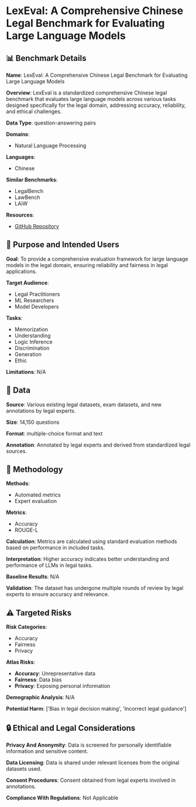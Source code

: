 # LexEval: A Comprehensive Chinese Legal Benchmark for Evaluating Large Language Models

## 📊 Benchmark Details

**Name**: LexEval: A Comprehensive Chinese Legal Benchmark for Evaluating Large Language Models

**Overview**: LexEval is a standardized comprehensive Chinese legal benchmark that evaluates large language models across various tasks designed specifically for the legal domain, addressing accuracy, reliability, and ethical challenges.

**Data Type**: question-answering pairs

**Domains**:
- Natural Language Processing

**Languages**:
- Chinese

**Similar Benchmarks**:
- LegalBench
- LawBench
- LAiW

**Resources**:
- [GitHub Repository](https://github.com/CSHaitao/LexEval)

## 🎯 Purpose and Intended Users

**Goal**: To provide a comprehensive evaluation framework for large language models in the legal domain, ensuring reliability and fairness in legal applications.

**Target Audience**:
- Legal Practitioners
- ML Researchers
- Model Developers

**Tasks**:
- Memorization
- Understanding
- Logic Inference
- Discrimination
- Generation
- Ethic

**Limitations**: N/A

## 💾 Data

**Source**: Various existing legal datasets, exam datasets, and new annotations by legal experts.

**Size**: 14,150 questions

**Format**: multiple-choice format and text

**Annotation**: Annotated by legal experts and derived from standardized legal sources.

## 🔬 Methodology

**Methods**:
- Automated metrics
- Expert evaluation

**Metrics**:
- Accuracy
- ROUGE-L

**Calculation**: Metrics are calculated using standard evaluation methods based on performance in included tasks.

**Interpretation**: Higher accuracy indicates better understanding and performance of LLMs in legal tasks.

**Baseline Results**: N/A

**Validation**: The dataset has undergone multiple rounds of review by legal experts to ensure accuracy and relevance.

## ⚠️ Targeted Risks

**Risk Categories**:
- Accuracy
- Fairness
- Privacy

**Atlas Risks**:
- **Accuracy**: Unrepresentative data
- **Fairness**: Data bias
- **Privacy**: Exposing personal information

**Demographic Analysis**: N/A

**Potential Harm**: ['Bias in legal decision making', 'Incorrect legal guidance']

## 🔒 Ethical and Legal Considerations

**Privacy And Anonymity**: Data is screened for personally identifiable information and sensitive content.

**Data Licensing**: Data is shared under relevant licenses from the original datasets used.

**Consent Procedures**: Consent obtained from legal experts involved in annotations.

**Compliance With Regulations**: Not Applicable
